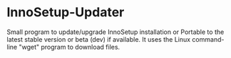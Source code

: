 # InnoSetup-Updater
Small program to update/upgrade InnoSetup installation or Portable to the latest stable version or beta (dev) if available. It uses the Linux command-line "wget" program to download files.
